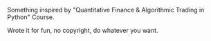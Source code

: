 Something inspired by "Quantitative Finance & Algorithmic Trading in Python" Course.

Wrote it for fun, no copyright, do whatever you want.
